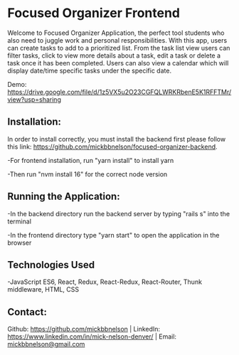 # Focused Organizer Frontend

Welcome to Focused Organizer Application, the perfect tool students who also need to juggle work and personal responsibilities.  With this app, users can create tasks to add to a prioritized list.  From the task list view users can filter tasks, click to view more details about a task, edit a task or delete a task once it has been completed.  Users can also view a calendar which will display date/time specific tasks under the specific date.

Demo: https://drive.google.com/file/d/1z5VX5u2O23CGFQLWRKRbenE5K1RFFTMr/view?usp=sharing 

## Installation: 

In order to install correctly, you must install the backend first please follow this link: https://github.com/mickbbnelson/focused-organizer-backend.

-For frontend installation, run "yarn install" to install yarn

-Then run "nvm install 16" for the correct node version

## Running the Application:

-In the backend directory run the backend server by typing "rails s" into the terminal

-In the frontend directory type "yarn start" to open the application in the browser

## Technologies Used

-JavaScript ES6, React, Redux, React-Redux, React-Router, Thunk middleware, HTML, CSS

## Contact:

Github: https://github.com/mickbbnelson | LinkedIn: https://www.linkedin.com/in/mick-nelson-denver/ | Email: mickbbnelson@gmail.com
